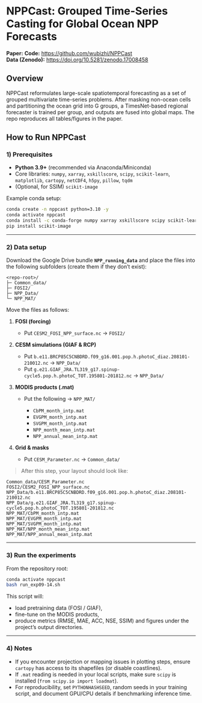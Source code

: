 # NPPCast: Grouped Time-Series Casting for Global Ocean NPP Forecasts

**Paper:** 
**Code:** https://github.com/wubizhi/NPPCast  
**Data (Zenodo):** https://doi.org/10.5281/zenodo.17008458

## Overview
NPPCast reformulates large-scale spatiotemporal forecasting as a set of grouped multivariate time-series problems. After masking non-ocean cells and partitioning the ocean grid into G groups, a TimesNet-based regional forecaster is trained per group, and outputs are fused into global maps. The repo reproduces all tables/figures in the paper.


## How to Run **NPPCast**

### 1) Prerequisites

* **Python 3.9+** (recommended via Anaconda/Miniconda)
* Core libraries: `numpy`, `xarray`, `xskillscore`, `scipy`, `scikit-learn`, `matplotlib`, `cartopy`, `netCDF4`, `h5py`, `pillow`, `tqdm`
* (Optional, for SSIM) `scikit-image`

Example conda setup:

```bash
conda create -n nppcast python=3.10 -y
conda activate nppcast
conda install -c conda-forge numpy xarray xskillscore scipy scikit-learn matplotlib cartopy netcdf4 h5py pillow tqdm -y
pip install scikit-image
```

---

### 2) Data setup

Download the Google Drive bundle **`NPP_running_data`** and place the files into the following subfolders (create them if they don’t exist):

```
<repo-root>/
├─ Common_data/
├─ FOSI2/
├─ NPP_Data/
└─ NPP_MAT/
```

Move the files as follows:

1. **FOSI (forcing)**

   * Put `CESM2_FOSI_NPP_surface.nc` → `FOSI2/`

2. **CESM simulations (GIAF & RCP)**

   * Put `b.e11.BRCP85C5CNBDRD.f09_g16.001.pop.h.photoC_diaz.208101-210012.nc` → `NPP_Data/`
   * Put `g.e21.GIAF_JRA.TL319_g17.spinup-cycle5.pop.h.photoC_TOT.195801-201812.nc` → `NPP_Data/`

3. **MODIS products (.mat)**

   * Put the following → `NPP_MAT/`

     * `CbPM_month_intp.mat`
     * `EVGPM_month_intp.mat`
     * `SVGPM_month_intp.mat`
     * `NPP_month_mean_intp.mat`
     * `NPP_annual_mean_intp.mat`

4. **Grid & masks**

   * Put `CESM_Parameter.nc` → `Common_data/`

> After this step, your layout should look like:

```
Common_data/CESM_Parameter.nc
FOSI2/CESM2_FOSI_NPP_surface.nc
NPP_Data/b.e11.BRCP85C5CNBDRD.f09_g16.001.pop.h.photoC_diaz.208101-210012.nc
NPP_Data/g.e21.GIAF_JRA.TL319_g17.spinup-cycle5.pop.h.photoC_TOT.195801-201812.nc
NPP_MAT/CbPM_month_intp.mat
NPP_MAT/EVGPM_month_intp.mat
NPP_MAT/SVGPM_month_intp.mat
NPP_MAT/NPP_month_mean_intp.mat
NPP_MAT/NPP_annual_mean_intp.mat
```

---

### 3) Run the experiments

From the repository root:

```bash
conda activate nppcast
bash run_exp09-14.sh
```

This script will:

* load pretraining data (FOSI / GIAF),
* fine-tune on the MODIS products,
* produce metrics (RMSE, MAE, ACC, NSE, SSIM) and figures under the project’s output directories.

---

### 4) Notes

* If you encounter projection or mapping issues in plotting steps, ensure `cartopy` has access to its shapefiles (or disable coastlines).
* If `.mat` reading is needed in your local scripts, make sure `scipy` is installed (`from scipy.io import loadmat`).
* For reproducibility, set `PYTHONHASHSEED`, random seeds in your training script, and document GPU/CPU details if benchmarking inference time.

